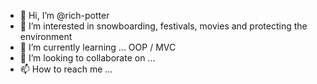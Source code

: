 - 👋 Hi, I’m @rich-potter
- 👀 I’m interested in snowboarding, festivals, movies and protecting the environment
- 🌱 I’m currently learning ... OOP / MVC
- 💞️ I’m looking to collaborate on ...
- 📫 How to reach me ...

<!---
rich-potter/rich-potter is a ✨ special ✨ repository because its `README.md` (this file) appears on your GitHub profile.
You can click the Preview link to take a look at your changes.
--->
